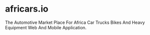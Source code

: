 # africars.io
The Automotive Market Place For Africa Car Trucks Bikes And Heavy Equipment Web And Mobile Application.
